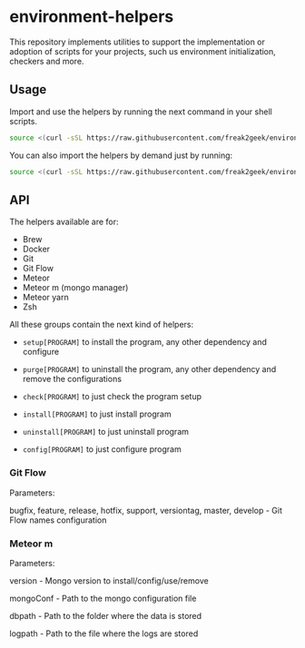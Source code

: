 # environment-helpers

This repository implements utilities to support the implementation or adoption of scripts for your projects, such us environment initialization, checkers and more.


## Usage

Import and use the helpers by running the next command in your shell scripts.

``` bash
source <(curl -sSL https://raw.githubusercontent.com/freak2geek/environment-helpers/master/src/index.sh)
```

You can also import the helpers by demand just by running:

``` bash
source <(curl -sSL https://raw.githubusercontent.com/freak2geek/environment-helpers/master/src/<group-of-helpers>.sh)
```

## API

The helpers available are for:

- Brew
- Docker
- Git
- Git Flow
- Meteor
- Meteor m (mongo manager)
- Meteor yarn
- Zsh

All these groups contain the next kind of helpers:

- `setup[PROGRAM]` to install the program, any other dependency and configure

- `purge[PROGRAM]` to uninstall the program, any other dependency and remove the configurations

- `check[PROGRAM]` to just check the program setup

- `install[PROGRAM]` to just install program

- `uninstall[PROGRAM]` to just uninstall program

- `config[PROGRAM]` to just configure program

### Git Flow

Parameters: 

bugfix, feature, release, hotfix, support, versiontag, master, develop - Git Flow names configuration

### Meteor m

Parameters: 

version - Mongo version to install/config/use/remove

mongoConf - Path to the mongo configuration file

dbpath - Path to the folder where the data is stored

logpath - Path to the file where the logs are stored

